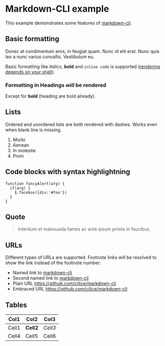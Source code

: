 # Markdown-CLI example

This example demonstrates some features of [markdown-cli][1].

## Basic formatting

Donec at condimentum eros, in feugiat quam. Nunc id elit erat. Nunc quis leo a nunc varius convallis. Vestibulum eu.

Basic formatting like *italics*, **bold** and `inline code` is supported ([rendering depends on your shell][2]).

### Formatting in Headings *will* be **rendered**

Except for **bold** (heading are bold already).

## Lists

Ordered and unordered lists are both rendered with dashes. Works even when blank line is missing.
1. Morbi
2. Aenean
3. In molestie
4. Proin

## Code blocks with syntax highlightning

    function fancyAlert(arg) {
      if(arg) {
        $.facebox({div:'#foo'})
      }
    }

## Quote

> Interdum et malesuada fames ac ante ipsum primis in faucibus.

## URLs

Different types of URLs are supported. Footnote links will be resolved to show the link instead of the footnote number:

* Named link to [markdown-cli][1]
* Second named link to [markdown-cli](https://github.com/cilice/markdown-cli)
* Plain URL https://github.com/cilice/markdown-cli
* Embraced URL <https://github.com/cilice/markdown-cli>

## Tables

| Col1 | Col2 | Col3 |
| -- | -- | -- |
| Cell1 | **Cell2** | *Cell3* |
| Cell4 | Cell5 | Cell6 |


  [1]: https://github.com/cilice/markdown-cli
  [2]: https://superuser.com/a/958804/228642

